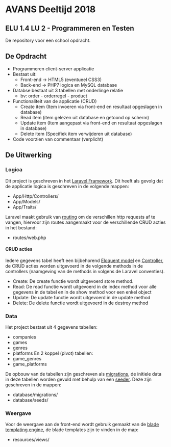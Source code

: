 # AVANS Deeltijd 2018
## ELU 1.4 LU 2 - Programmeren en Testen
De repository voor een school opdracht.

## De Opdracht
- Programmeren client-server applicatie
- Bestaat uit:
  - Front-end -> HTML5 (eventueel CSS3)
  - Back-end  -> PHP7 logica en MySQL database
- Databse bestaat uit 3 tabellen met onderlinge relatie
  - bv: order - orderregel - product
- Functionaliteit van de applicatie (CRUD)
  - Create item (Item invoeren via front-end en resultaat opgeslagen in database)
  - Read item (item gelezen uit database en getoond op scherm)
  - Update item (Item aangepast via front-end en resultaat opgeslagen in database)
  - Delete item (Specifiek item verwijderen uit database)
- Code voorzien van commentaar (verplicht)

## De Uitwerking

### Logica
Dit project is geschreven in het [Laravel Framework](https://laravel.com/). Dit heeft als gevolg dat de applicatie logica is geschreven in de volgende mappen:
- App/Http/Controllers/
- App/Models/
- App/Traits/

Laravel maakt gebruik van [routing](https://laravel.com/docs/5.6/routing) om de verschillen http requests af te vangen, hiervoor zijn routes aangemaakt voor de verschillende CRUD acties in het bestand:
- routes/web.php

#### CRUD acties
Iedere gegevens tabel heeft een bijbehorend [Eloquent model](https://laravel.com/docs/5.6/eloquent) en [Controller](https://laravel.com/docs/5.6/controllers), de CRUD acties worden uitgevoerd in de volgende methods in de controllers (naamgeving van de methods in volgens de Laravel conventies).
- Create: De create functie wordt uitgevoerd store method.
- Read: De read functie wordt uitgevoerd in de index method voor alle gegevens in de tabel en in de show method voor een enkel object
- Update: De update functie wordt uitgevoerd in de update method
- Delete: De delete functie wordt uitgevoerd in de destroy method

### Data
Het project bestaat uit 4 gegevens tabellen:
- companies
- games
- genres
- platforms
En 2 koppel (pivot) tabellen:
- game_genres
- game_platforms

De opbouw van de tabellen zijn geschreven als [migrations](https://laravel.com/docs/5.6/migrations), de initiele data in deze tabellen worden gevuld met behulp van een [seeder](https://laravel.com/docs/5.6/seeding). Deze zijn geschreven in de mappen:
- database/migrations/
- database/seeds/

### Weergave
Voor de weergave aan de front-end wordt gebruik gemaakt van de [blade templating engine](https://laravel.com/docs/5.6/blade), de blade templates zijn te vinden in de map:
- resources/views/